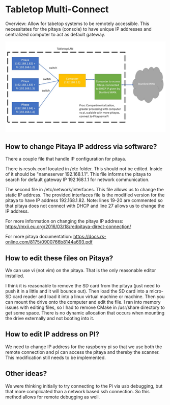 # Tabletop Multi-Connect

Overview: Allow for tabetop systems to be remotely accessible. This necessitates for the pitaya (console) to have unique IP addresses and centralized computer to act as default gateway.  

![Tabletop Overview](multi_connect_overview.jpg)

## How to change Pitaya IP address via software?

There a couple file that handle IP configuration for pitaya. 

There is resolv.conf located in /etc folder. This should not be edited. Inside of it should be "nameserver 192.168.1.1". This file informs the pitaya to search for default gateway IP 192.168.1.1 for network communication.

The second file in /etc/network/interfaces. This file allows us to change the static IP address. The provided interfaces file is the modified version for the pitaya to have IP address 192.168.1.82. Note: lines 19-20 are commented so that pitaya does not connect with DHCP and line 27 allows us to change the IP address.

For more information on changing the pitaya IP address: https://mxii.eu.org/2016/03/18/redpitaya-direct-connection/ 

For more pitaya documentation: https://docs.rs-online.com/8175/0900766b8144a693.pdf

## How to edit these files on Pitaya?

We can use vi (not vim) on the pitaya. That is the only reasonable editor installed.

I think it is reasonable to remove the SD card from the pitaya (just need to push it in a little and it will bounce out). Then load the SD card into a micro-SD card reader and load it into a linux virtual machine or machine. Then you can mount the drive onto the computer and edit the file. I ran into memory issues with editing files, so I had to remove CMake in /usr/share directory to get some space. There is no dynamic allocation that occurs when mounting the drive externally and not booting into it.

## How to edit IP address on PI?

We need to change IP address for the raspberry pi so that we use both the remote connection and pi can access the pitaya and thereby the scanner. This modification still needs to be implemented.

## Other ideas?

We were thinking initially to try connecting to the Pi via usb debugging, but that more complicated than a network based ssh connection. So this method allows for remote debugging as well. 

